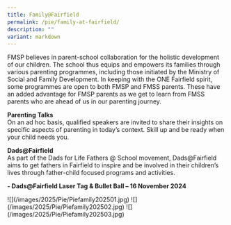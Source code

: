 ```yaml
---
title: Family@Fairfield
permalink: /pie/family-at-fairfield/
description: ""
variant: markdown
---
```

<p>FMSP believes in parent-school collaboration for the holistic development of our children. The school thus equips and empowers its families through various parenting programmes, including those initiated by the Ministry of Social and Family Development. In keeping with the ONE Fairfield spirit, some programmes are open to both FMSP and FMSS parents. These have an added advantage for FMSP parents as we get to learn from FMSS parents who are ahead of us in our parenting journey.</p>
<p><strong>Parenting Talks<br></strong>On an ad hoc basis, qualified speakers are invited to share their insights on specific aspects of parenting in today’s context. Skill up and be ready when your child needs you.</p>
<p><strong>Dads@Fairfield<br></strong>As part of the Dads for Life Fathers @ School movement, Dads@Fairfield aims to get fathers in Fairfield to inspire and be involved in their children’s lives through father-child focused programs and activities.&nbsp;</p>
<p><strong>- Dads@Fairfield Laser Tag &amp; Bullet Ball – 16 November 2024</strong></p>
![](/images/2025/Pie/Piefamily202501.jpg)
![](/images/2025/Pie/Piefamily202502.jpg)
![](/images/2025/Pie/Piefamily202503.jpg)

